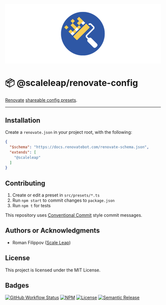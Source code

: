 ![](https://raw.githubusercontent.com/ScaleLeap/renovate-config/master/docs/assets/header.png)

📦 @scaleleap/renovate-config
===================================

[Renovate](https://docs.renovatebot.com/) [shareable config presets](https://docs.renovatebot.com/config-presets/).

---

## Installation

Create a `renovate.json` in your project root, with the following:

```json
{
  "$schema": "https://docs.renovatebot.com/renovate-schema.json",
  "extends": [
    "@scaleleap"
  ]
}
```

## Contributing

1. Create or edit a preset in `src/presets/*.ts`
2. Run `npm start` to commit changes to `package.json`
3. Run `npm t` for tests

This repository uses [Conventional Commit](https://www.conventionalcommits.org/) style commit messages.

## Authors or Acknowledgments

* Roman Filippov ([Scale Leap](https://www.scaleleap.com))

## License

This project is licensed under the MIT License.

## Badges

[![GitHub Workflow Status](https://img.shields.io/github/workflow/status/ScaleLeap/renovate-config/Test)](https://github.com/ScaleLeap/renovate-config/actions)
[![NPM](https://img.shields.io/npm/v/@scaleleap/renovate-config)](https://npm.im/@scaleleap/renovate-config)
[![License](https://img.shields.io/npm/l/@scaleleap/renovate-config)](./LICENSE)
[![Semantic Release](https://img.shields.io/badge/%20%20%F0%9F%93%A6%F0%9F%9A%80-semantic--release-e10079.svg)](https://github.com/semantic-release/semantic-release)